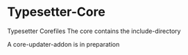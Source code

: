 # Typesetter-Core
Typesetter Corefiles
The core contains the include-directory

A core-updater-addon is in preparation
